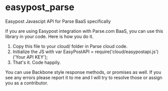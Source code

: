 easypost_parse
==============

Easypost Javascipt API for Parse BaaS specifically

If you are using Easypost integration with Parse.com BaaS, you can use this library in your code.
Here is how you do it.

1. Copy this file to your cloud/ folder in Parse cloud code.
2. Initialize the JS with var EasyPostAPI = require('cloud/easypostapi.js')('Your API KEY');
3. That's it. Code happily.

You can use Backbone style response methods, or promises as well.
If you see any errors please report it to me and I will try to resolve those or assign you as a contributor.
